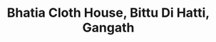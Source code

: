 ---
title: "Bhatia Cloth House, Bittu Di Hatti, Gangath"
url: /gangath/bhatia-cloth-house-bittu-di-hatti-gangath/
shop: shop
---